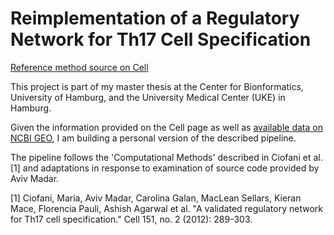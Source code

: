 # Reimplementation of a Regulatory Network for Th17 Cell Specification
[Reference method source on Cell](http://www.cell.com/cell/abstract/S0092-8674(12)01123-3)

This project is part of my master thesis at the Center for Bionformatics, University of Hamburg, and the University Medical Center (UKE) in Hamburg.

Given the information provided on the Cell page as well as [available data on NCBI GEO](https://www.ncbi.nlm.nih.gov/geo/query/acc.cgi?acc=GSE40918), I am building a personal version of the described pipeline.

The pipeline follows the 'Computational Methods' described in Ciofani et al. [1] and adaptations in response to examination of source code provided by Aviv Madar. 

[1] Ciofani, Maria, Aviv Madar, Carolina Galan, MacLean Sellars, Kieran Mace, Florencia Pauli, Ashish Agarwal et al. "A validated regulatory network for Th17 cell specification." Cell 151, no. 2 (2012): 289-303.
